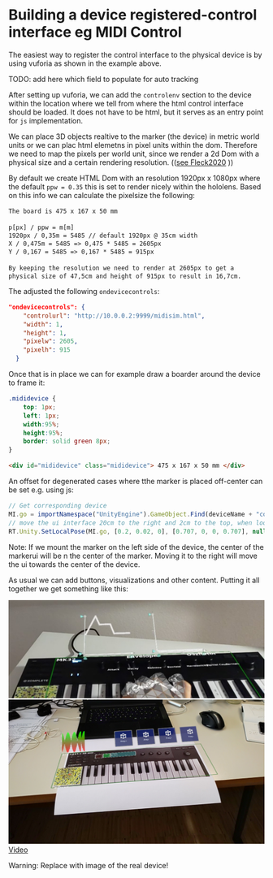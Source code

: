 # Building a device registered-control interface eg MIDI Control
The easiest way to register the control interface to the physical device is by using vuforia as shown in the example above.

TODO: add here which field to populate for auto tracking

After setting up vuforia, we can add the `controlenv` section to the device within the location where we tell from where the html
control interface should be loaded. It does not have to be html, but it serves as an entry point for `js` implementation.

We can place 3D objects realtive to the marker (the device) in metric world units or we can plac html elemetns in pixel units
within the dom. Therefore we need to map the pixels per world unit, since we render a 2d Dom with a physical size and a certain
rendering resolution. (([see Fleck2020](https://dl.acm.org/doi/abs/10.1145/3424616.3424691) ))

By default we create HTML Dom with an resolution 1920px x 1080px where the default `ppw = 0.35` this is set to render nicely within 
the hololens. Based on this info we can calculate the pixelsize the following:

```
The board is 475 x 167 x 50 mm

p[px] / ppw = m[m]
1920px / 0,35m = 5485 // default 1920px @ 35cm width
X / 0,475m = 5485 => 0,475 * 5485 = 2605px
Y / 0,167 = 5485 => 0,167 * 5485 = 915px

By keeping the resolution we need to render at 2605px to get a
physical size of 47,5cm and height of 915px to result in 16,7cm.
```

The adjusted the following `ondevicecontrols`:

```json
"ondevicecontrols": {
    "controlurl": "http://10.0.0.2:9999/midisim.html",
    "width": 1,
    "height": 1,
    "pixelw": 2605,
    "pixelh": 915
  }
```

Once that is in place we can for example draw a boarder around the device to frame it:

```css
.mididevice {
    top: 1px;
    left: 1px;
    width:95%;
    height:95%;
    border: solid green 8px;
}
```

```html
<div id="mididevice" class="mididevice"> 475 x 167 x 50 mm </div>
```

An offset for degenerated cases where tthe marker is placed off-center can be set e.g. using js:

```javascript
// Get corresponding device
MI.go = importNamespace("UnityEngine").GameObject.Find(deviceName + "control");
// move the ui interface 20cm to the right and 2cm to the top, when looking flat on the marker
RT.Unity.SetLocalPose(MI.go, [0.2, 0.02, 0], [0.707, 0, 0, 0.707], null);
```
Note: If we mount the marker on the left side of the device, the center of the markerui will be n the center of the marker. Moving it to the right will move the ui towards the center of the device.

As usual we can add buttons, visualizations and other content. Putting it all together we get something like this:

![](img/controllar/aimee_01_00.jpg)
![](img/rr_controllar_kkm32_test_00.jpg)
[Video](https://files.icg.tugraz.at/f/0abdd85019b2407c80fe/)

Warning: Replace with image of the real device!